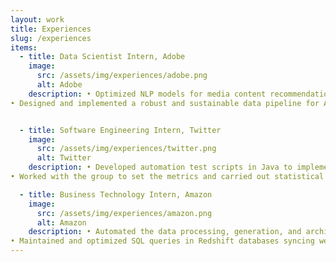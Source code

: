 ```yaml
---
layout: work
title: Experiences
slug: /experiences
items:
  - title: Data Scientist Intern, Adobe
    image: 
      src: /assets/img/experiences/adobe.png
      alt: Adobe
    description: • Optimized NLP models for media content recommendation system and implemented information security and quality filtering pipeline for Adobe Creative Cloud 
• Designed and implemented a robust and sustainable data pipeline for Adobe, incorporating cloud-based scheduling mechanisms to optimize data processing and enhance overall efficiency


  - title: Software Engineering Intern, Twitter
    image: 
      src: /assets/img/experiences/twitter.png
      alt: Twitter
    description: • Developed automation test scripts in Java to implement data-driven audio quality analysis for iOS Twitter Spaces, enabling stability and efficiency under Twitter’s continuous testing frameworks
• Worked with the group to set the metrics and carried out statistical testing to assess and investigate abnormalities in test data, ensuring that the data meet the quality guidelines

  - title: Business Technology Intern, Amazon
    image: 
      src: /assets/img/experiences/amazon.png
      alt: Amazon
    description: • Automated the data processing, generation, and archiving processes of pricing reports for global logistics data using Python scripts, replacing a daily 3-hour manual process by the accounting team
• Maintained and optimized SQL queries in Redshift databases syncing weekly logic and schema updates from the business team, ensuring accuracy and efficiency of generating financial reports for US and EU delivery services
---
```

